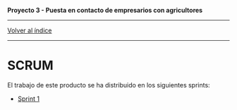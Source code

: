 __Proyecto 3 - Puesta en contacto de empresarios con agricultores__

---

[Volver al índice](../README.md)

---

# SCRUM

El trabajo de este producto se ha distribuido en los siguientes sprints:

* [Sprint 1](01-sprint1.md)
